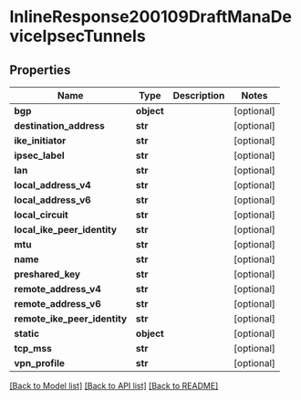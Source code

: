 # InlineResponse200109DraftManaDeviceIpsecTunnels

## Properties
Name | Type | Description | Notes
------------ | ------------- | ------------- | -------------
**bgp** | **object** |  | [optional] 
**destination_address** | **str** |  | [optional] 
**ike_initiator** | **str** |  | [optional] 
**ipsec_label** | **str** |  | [optional] 
**lan** | **str** |  | [optional] 
**local_address_v4** | **str** |  | [optional] 
**local_address_v6** | **str** |  | [optional] 
**local_circuit** | **str** |  | [optional] 
**local_ike_peer_identity** | **str** |  | [optional] 
**mtu** | **str** |  | [optional] 
**name** | **str** |  | [optional] 
**preshared_key** | **str** |  | [optional] 
**remote_address_v4** | **str** |  | [optional] 
**remote_address_v6** | **str** |  | [optional] 
**remote_ike_peer_identity** | **str** |  | [optional] 
**static** | **object** |  | [optional] 
**tcp_mss** | **str** |  | [optional] 
**vpn_profile** | **str** |  | [optional] 

[[Back to Model list]](../README.md#documentation-for-models) [[Back to API list]](../README.md#documentation-for-api-endpoints) [[Back to README]](../README.md)

